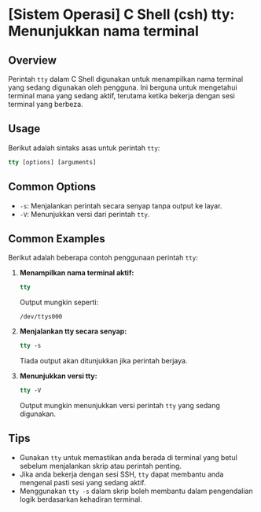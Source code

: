 # [Sistem Operasi] C Shell (csh) tty: Menunjukkan nama terminal

## Overview
Perintah `tty` dalam C Shell digunakan untuk menampilkan nama terminal yang sedang digunakan oleh pengguna. Ini berguna untuk mengetahui terminal mana yang sedang aktif, terutama ketika bekerja dengan sesi terminal yang berbeza.

## Usage
Berikut adalah sintaks asas untuk perintah `tty`:

```csh
tty [options] [arguments]
```

## Common Options
- `-s`: Menjalankan perintah secara senyap tanpa output ke layar.
- `-V`: Menunjukkan versi dari perintah `tty`.

## Common Examples
Berikut adalah beberapa contoh penggunaan perintah `tty`:

1. **Menampilkan nama terminal aktif:**
   ```csh
   tty
   ```
   Output mungkin seperti:
   ```
   /dev/ttys000
   ```

2. **Menjalankan tty secara senyap:**
   ```csh
   tty -s
   ```
   Tiada output akan ditunjukkan jika perintah berjaya.

3. **Menunjukkan versi tty:**
   ```csh
   tty -V
   ```
   Output mungkin menunjukkan versi perintah `tty` yang sedang digunakan.

## Tips
- Gunakan `tty` untuk memastikan anda berada di terminal yang betul sebelum menjalankan skrip atau perintah penting.
- Jika anda bekerja dengan sesi SSH, `tty` dapat membantu anda mengenal pasti sesi yang sedang aktif.
- Menggunakan `tty -s` dalam skrip boleh membantu dalam pengendalian logik berdasarkan kehadiran terminal.
